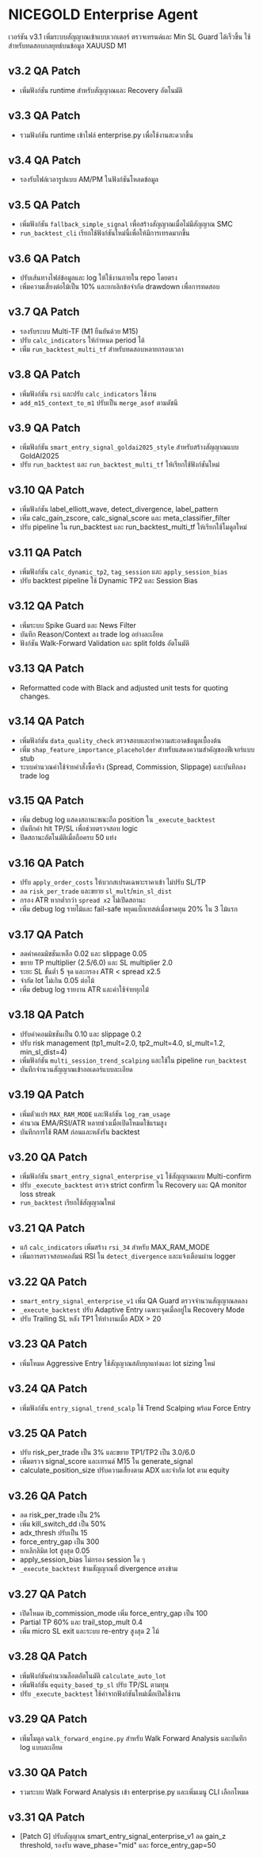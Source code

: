 # NICEGOLD Enterprise Agent

เวอร์ชัน v3.1 เพิ่มระบบสัญญาณเข้าแบบเวกเตอร์ ตรวจเทรนด์และ Min SL Guard ได้เร็วขึ้น
ใช้สำหรับทดสอบกลยุทธ์บนข้อมูล XAUUSD M1


## v3.2 QA Patch
- เพิ่มฟังก์ชัน runtime สำหรับสัญญาณและ Recovery อัตโนมัติ

## v3.3 QA Patch
- รวมฟังก์ชัน runtime เข้าไฟล์ enterprise.py เพื่อใช้งานสะดวกขึ้น

## v3.4 QA Patch
- รองรับไฟล์เวลารูปแบบ AM/PM ในฟังก์ชันโหลดข้อมูล

## v3.5 QA Patch
- เพิ่มฟังก์ชัน `fallback_simple_signal` เพื่อสร้างสัญญาณเมื่อไม่มีสัญญาณ SMC
- `run_backtest_cli` เรียกใช้ฟังก์ชันใหม่นี้เพื่อให้มีการเทรดมากขึ้น

## v3.6 QA Patch
- ปรับเส้นทางไฟล์ข้อมูลและ log ให้ใช้งานภายใน repo โดยตรง
- เพิ่มความเสี่ยงต่อไม้เป็น 10% และยกเลิกข้อจำกัด drawdown เพื่อการทดสอบ

## v3.7 QA Patch
- รองรับระบบ Multi-TF (M1 ยืนยันด้วย M15)
- ปรับ `calc_indicators` ให้กำหนด period ได้
- เพิ่ม `run_backtest_multi_tf` สำหรับทดสอบหลายกรอบเวลา

## v3.8 QA Patch
- เพิ่มฟังก์ชัน `rsi` และปรับ `calc_indicators` ใช้งาน
- `add_m15_context_to_m1` ปรับเป็น `merge_asof` ตามดัชนี

## v3.9 QA Patch
- เพิ่มฟังก์ชัน `smart_entry_signal_goldai2025_style` สำหรับสร้างสัญญาณแบบ GoldAI2025
- ปรับ `run_backtest` และ `run_backtest_multi_tf` ให้เรียกใช้ฟังก์ชันใหม่

## v3.10 QA Patch
- เพิ่มฟังก์ชัน label_elliott_wave, detect_divergence, label_pattern
- เพิ่ม calc_gain_zscore, calc_signal_score และ meta_classifier_filter
- ปรับ pipeline ใน run_backtest และ run_backtest_multi_tf ให้เรียกใช้โมดูลใหม่

## v3.11 QA Patch
- เพิ่มฟังก์ชัน `calc_dynamic_tp2`, `tag_session` และ `apply_session_bias`
- ปรับ backtest pipeline ใช้ Dynamic TP2 และ Session Bias

## v3.12 QA Patch
- เพิ่มระบบ Spike Guard และ News Filter
- บันทึก Reason/Context ลง trade log อย่างละเอียด
- ฟังก์ชัน Walk-Forward Validation และ split folds อัตโนมัติ

## v3.13 QA Patch
- Reformatted code with Black and adjusted unit tests for quoting changes.

## v3.14 QA Patch
- เพิ่มฟังก์ชัน `data_quality_check` ตรวจสอบและทำความสะอาดข้อมูลเบื้องต้น
- เพิ่ม `shap_feature_importance_placeholder` สำหรับแสดงความสำคัญของฟีเจอร์แบบ stub
- ระบบคำนวณค่าใช้จ่ายคำสั่งซื้อจริง (Spread, Commission, Slippage) และบันทึกลง trade log

## v3.15 QA Patch
- เพิ่ม debug log แสดงสถานะขณะถือ position ใน `_execute_backtest`
- บันทึกค่า hit TP/SL เพื่อช่วยตรวจสอบ logic
- ปิดสถานะอัตโนมัติเมื่อถือครบ 50 แท่ง

## v3.16 QA Patch
- ปรับ `apply_order_costs` ให้บวกสเปรดเฉพาะราคาเข้า ไม่ปรับ SL/TP
- ลด `risk_per_trade` และขยาย `sl_mult`/`min_sl_dist`
- กรอง ATR หากต่ำกว่า `spread x2` ไม่เปิดสถานะ
- เพิ่ม debug log รายไม้และ fail-safe หยุดแบ็กเทสต์เมื่อขาดทุน 20% ใน 3 ไม้แรก

## v3.17 QA Patch
- ลดค่าคอมมิชชันเหลือ 0.02 และ slippage 0.05
- ขยาย TP multiplier (2.5/6.0) และ SL multiplier 2.0
- ระยะ SL ขั้นต่ำ 5 จุด และกรอง ATR < spread x2.5
- จำกัด lot ไม่เกิน 0.05 ต่อไม้
- เพิ่ม debug log รายงาน ATR และค่าใช้จ่ายทุกไม้

## v3.18 QA Patch
- ปรับค่าคอมมิชชันเป็น 0.10 และ slippage 0.2
- ปรับ risk management (tp1_mult=2.0, tp2_mult=4.0, sl_mult=1.2, min_sl_dist=4)
- เพิ่มฟังก์ชัน `multi_session_trend_scalping` และใช้ใน pipeline `run_backtest`
- บันทึกจำนวนสัญญาณเข้าออเดอร์แบบละเอียด

## v3.19 QA Patch
- เพิ่มตัวแปร `MAX_RAM_MODE` และฟังก์ชัน `log_ram_usage`
- คำนวณ EMA/RSI/ATR หลายช่วงเมื่อเปิดโหมดใช้แรมสูง
- บันทึกการใช้ RAM ก่อนและหลังรัน backtest


## v3.20 QA Patch
- เพิ่มฟังก์ชัน `smart_entry_signal_enterprise_v1` ใช้สัญญาณแบบ Multi-confirm
- ปรับ `_execute_backtest` ตรวจ strict confirm ใน Recovery และ QA monitor loss streak
- `run_backtest` เรียกใช้สัญญาณใหม่

## v3.21 QA Patch
- แก้ `calc_indicators` เพิ่มสร้าง `rsi_34` สำหรับ MAX_RAM_MODE
- เพิ่มการตรวจสอบคอลัมน์ RSI ใน `detect_divergence` และแจ้งเตือนผ่าน logger

## v3.22 QA Patch
- `smart_entry_signal_enterprise_v1` เพิ่ม QA Guard ตรวจจำนวนสัญญาณลดลง
- `_execute_backtest` ปรับ Adaptive Entry เฉพาะจุดเมื่ออยู่ใน Recovery Mode
- ปรับ Trailing SL หลัง TP1 ให้ทำงานเมื่อ ADX > 20

## v3.23 QA Patch
- เพิ่มโหมด Aggressive Entry ใช้สัญญาณสลับทุกแท่งและ lot sizing ใหม่

## v3.24 QA Patch
- เพิ่มฟังก์ชัน `entry_signal_trend_scalp` ใช้ Trend Scalping พร้อม Force Entry

## v3.25 QA Patch
- ปรับ risk_per_trade เป็น 3% และขยาย TP1/TP2 เป็น 3.0/6.0
- เพิ่มตรวจ signal_score และเทรนด์ M15 ใน generate_signal
- calculate_position_size ปรับความเสี่ยงตาม ADX และจำกัด lot ตาม equity

## v3.26 QA Patch
- ลด risk_per_trade เป็น 2%
- เพิ่ม kill_switch_dd เป็น 50%
- adx_thresh ปรับเป็น 15
- force_entry_gap เป็น 300
- ยกเลิกลิมิต lot สูงสุด 0.05
- apply_session_bias ไม่กรอง session ใด ๆ
- `_execute_backtest` ข้ามสัญญาณที่ divergence ตรงข้าม


## v3.27 QA Patch
- เปิดโหมด ib_commission_mode เพิ่ม force_entry_gap เป็น 100
- Partial TP 60% และ trail_stop_mult 0.4
- เพิ่ม micro SL exit และระบบ re-entry สูงสุด 2 ไม้

## v3.28 QA Patch
- เพิ่มฟังก์ชันคำนวณล็อตอัตโนมัติ `calculate_auto_lot`
- เพิ่มฟังก์ชัน `equity_based_tp_sl` ปรับ TP/SL ตามทุน
- ปรับ `_execute_backtest` ใช้ค่าจากฟังก์ชันใหม่เมื่อเปิดใช้งาน


## v3.29 QA Patch
- เพิ่มโมดูล `walk_forward_engine.py` สำหรับ Walk Forward Analysis และบันทึก log แบบละเอียด

## v3.30 QA Patch
- รวมระบบ Walk Forward Analysis เข้า enterprise.py และเพิ่มเมนู CLI เลือกโหมด

## v3.31 QA Patch
- [Patch G] ปรับสัญญาณ smart_entry_signal_enterprise_v1 ลด gain_z threshold, รองรับ wave_phase="mid" และ force_entry_gap=50

